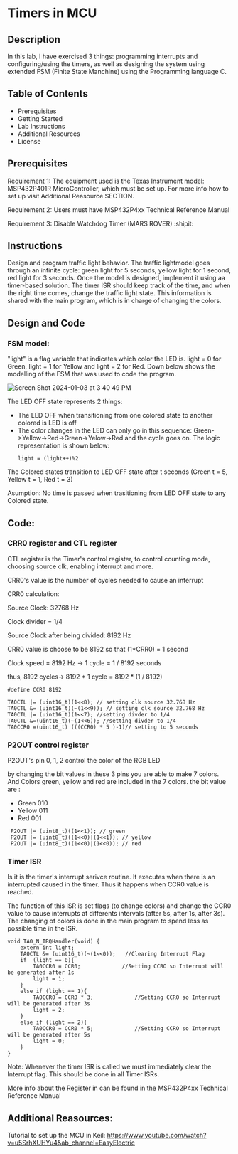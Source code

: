 # Timers in MCU

## Description

In this lab, I have exercised 3 things: programming interrupts and configuring/using the
timers, as well as designing the system using extended FSM (Finite State Manchine) using the Programming language C. 

## Table of Contents

- Prerequisites 
- Getting Started
- Lab Instructions
- Additional Resources
- License

## Prerequisites

Requirement 1: The equipment used is the Texas Instrument model: MSP432P401R MicroController, which must be set up. For more info how to set up visit Additional Reasource SECTION. 

Requirement 2: Users must have MSP432P4xx Technical Reference Manual

Requirement 3: Disable Watchdog Timer (MARS ROVER) :shipit:

## Instructions

Design and program traffic light behavior. The traffic lightmodel goes through an infinite cycle: green light for 5 seconds, yellow light for 1 second, red light for 3 seconds. Once the model is designed, implement it using aa timer-based solution. The timer ISR should keep track of the time, and when the right time comes, change the traffic light state. This information is shared with the main program, which is in charge of changing the colors.

## Design and Code

### FSM model:
"light" is a flag variable that indicates which color the LED is. light = 0 for Green, light = 1 for Yellow and light = 2 for Red.
Down below shows the modelling of the FSM that was used to code the program.

![Screen Shot 2024-01-03 at 3 40 49 PM](https://github.com/aryanhuqkhan/SimpleTrafficLight_MCU/assets/146489368/0ec25636-fcd7-40e1-84ba-05b14ff060da)

The LED OFF state represents 2 things:
- The LED OFF when transitioning from one colored state to another colored is LED is off
- The color changes in the LED can only go in this sequence: Green->Yellow->Red->Green->Yelow->Red and the cycle goes on. The logic representation is shown below:
  ```
  light = (light++)%2
  ```

The Colored states transition to LED OFF state after t seconds (Green t = 5, Yellow t = 1, Red t = 3)

Asumption: No time is passed when trasitioning from LED OFF state to any Colored state. 


## Code:

### CRR0 register and CTL register

CTL register is the Timer's control register, to control counting mode, choosing source clk, enabling interrupt and more.

CRR0's value is the number of cycles needed to cause an interrupt

CRR0 calculation:

Source Clock: 32768 Hz

Clock divider = 1/4

Source Clock after being divided: 8192 Hz

CRR0 value is choose to be 8192 so that (1*CRR0) = 1 second

Clock speed =  8192 Hz -> 1 cycle = 1 / 8192 seconds

thus, 8192 cycles-> 8192 * 1 cycle = 8192 * (1 / 8192)

```
#define CCR0 8192

TA0CTL |= (uint16_t)(1<<8); // setting clk source 32.768 Hz
TA0CTL &= (uint16_t)(~(1<<9)); // setting clk source 32.768 Hz
TA0CTL |= (uint16_t)(1<<7); //setting divder to 1/4
TA0CTL &=(uint16_t)(~(1<<6)); //setting divder to 1/4
TA0CCR0 =(uint16_t) (((CCR0) * 5 )-1)// setting to 5 seconds
```


### P2OUT control register

P2OUT's pin 0, 1, 2 control the color of the RGB LED

by changing the bit values in these 3 pins you are able to make 7 colors. And Colors green, 
yellow and red are included in the 7 colors. the bit value are :
- Green 010
- Yellow 011
- Red 001

```
 P2OUT |= (uint8_t)((1<<1)); // green
 P2OUT |= (uint8_t)((1<<0)|(1<<1)); // yellow
 P2OUT |= (uint8_t)((1<<0)|(1<<0)); // red
```

### Timer ISR

Is it is the timer's interrupt serivce routine. It executes when there is an interrupted caused in the timer. Thus it happens when
CCR0 value is reached.

The function of this ISR is set flags (to change colors) and change the CCR0 value to cause interrupts at differents intervals (after 5s, after 1s, after 3s). The changing of colors is done in the main program to spend less as possible time in the ISR.
```
void TA0_N_IRQHandler(void) {
    extern int light;
    TA0CTL &= (uint16_t)(~(1<<0));   //Clearing Interrupt Flag
    if  (light == 0){
        TA0CCR0 = CCR0;             //Setting CCRO so Interrupt will be generated after 1s
        light = 1;
    }
    else if (light == 1){
        TA0CCR0 = CCR0 * 3;             //Setting CCRO so Interrupt will be generated after 3s
        light = 2;
    }
    else if (light == 2){
        TA0CCR0 = CCR0 * 5;             //Setting CCRO so Interrupt will be generated after 5s
        light = 0;
    }
}

```
Note: Whenever the timer ISR is called we must immediately clear the Interrupt flag. This should be done in all Timer ISRs.

More info about the Register in can be found in the MSP432P4xx Technical Reference Manual

## Additional Reasources:

Tutorial to set up the MCU in Keil: https://www.youtube.com/watch?v=u5SrhXUHYu4&ab_channel=EasyElectric
















